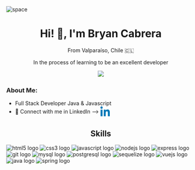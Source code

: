 <img src="https://www.chromethemer.com/download/hd-wallpapers/warped-space-3840x2160.jpg" alt="space"/>
<div align="center">
    <h1>Hi! 👋, I'm <b>Bryan Cabrera</b></h1>
    <p>From Valparaíso, Chile 🇨🇱</p>
    <p>In the process of learning to be an excellent developer</p>
</div>

<div align="center">
  <img height="200" src="https://www.topito.com/wp-content/uploads/2013/01/code-21.gif"  />
</div>

### About Me:

- Full Stack Developer Java & Javascript
- :link: Connect with me in LinkedIn --> <a href="https://www.linkedin.com/in/bryan-alexander-cabrera-molina-09639a23a/" target="_blank"><img align="center" src="https://raw.githubusercontent.com/Dhamary08/Email-Sign/master/linkedin-in.png" alt="linkedin" height="30" width="25"/></a>

<div style="display:inline; width:100%" align="center">
    <h2>Skills</h2>
    <img src="https://cdn.jsdelivr.net/gh/devicons/devicon/icons/html5/html5-original.svg" height="40" width="52" alt="html5 logo"  />
    <img src="https://cdn.jsdelivr.net/gh/devicons/devicon/icons/css3/css3-original.svg" height="40" width="52" alt="css3 logo"  />
    <img src="https://cdn.jsdelivr.net/gh/devicons/devicon/icons/javascript/javascript-original.svg" height="40" width="52" alt="javascript logo"  />
    <img src="https://cdn.jsdelivr.net/gh/devicons/devicon/icons/nodejs/nodejs-original.svg" height="40" width="52" alt="nodejs logo"  />
    <img src="https://cdn.jsdelivr.net/gh/devicons/devicon/icons/express/express-original.svg" height="40" width="52" alt="express logo"  />
    <img src="https://cdn.jsdelivr.net/gh/devicons/devicon/icons/git/git-original.svg" height="40" width="52" alt="git logo"  />
    <img src="https://cdn.jsdelivr.net/gh/devicons/devicon/icons/mysql/mysql-original.svg" height="40" width="52" alt="mysql logo"  />
    <img src="https://cdn.jsdelivr.net/gh/devicons/devicon/icons/postgresql/postgresql-original.svg" height="40" width="52" alt="postgresql logo"  />
    <img src="https://cdn.jsdelivr.net/gh/devicons/devicon/icons/sequelize/sequelize-original.svg" height="40" width="52" alt="sequelize logo"  />
    <img src="https://cdn.jsdelivr.net/gh/devicons/devicon/icons/vuejs/vuejs-original.svg" height="40" width="52" alt="vuejs logo"  />
    <img src="https://cdn.jsdelivr.net/gh/devicons/devicon/icons/java/java-original.svg" height="40" width="52" alt="java logo"  />
    <img src="https://cdn.jsdelivr.net/gh/devicons/devicon/icons/spring/spring-original.svg" height="40" width="52" alt="spring logo"  />
</div>
